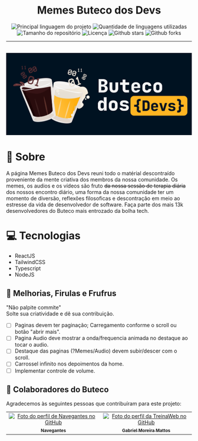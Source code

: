 <h1 align="center">Memes Buteco dos Devs</h1>

<p align="center">
  <img alt="Principal linguagem do projeto" src="https://img.shields.io/github/languages/top/navegantes/memesbutecodev?color=FF8400">

  <img alt="Quantidade de linguagens utilizadas" src="https://img.shields.io/github/languages/count/navegantes/memesbutecodev?color=FF8400">

  <img alt="Tamanho do repositório" src="https://img.shields.io/github/repo-size/navegantes/memesbutecodev?color=FF8400">

  <img alt="Licença" src="https://img.shields.io/github/license/navegantes/memesbutecodev?color=FF8400">
  
  <img alt="Github stars" src="https://img.shields.io/github/stars/navegantes/memesbutecodev?color=FF8400" />
  
  <img alt="Github forks" src="https://img.shields.io/github/forks/navegantes/memesbutecodev?color=FF8400" />
</p>

  <!-- <img alt="Github issues" src="https://img.shields.io/github/issues/navegantes/memesbutecodev?color=56BEB8" /> -->

<!-- Status -->

<!-- <h4 align="center">
	🚧  PokeReal:dex 🚀 Em construção...  🚧
</h4>  -->

<hr>

<!-- <p align="center">
  <a href="#dart-sobre">Sobre</a> &#xa0; | &#xa0;
  <a href="#sparkles-funcionalidades">Funcionalidades</a> &#xa0; | &#xa0;
  <a href="#rocket-tecnologias">Tecnologias</a> &#xa0; | &#xa0;
  <a href="#white_check_mark-pré-requisitos">Pré requisitos</a> &#xa0; | &#xa0;
  <a href="#checkered_flag-começando">Começando</a> &#xa0; | &#xa0;
  <a href="#memo-licença">Licença</a> &#xa0; | &#xa0;
  <a href="https://github.com/navegantes" target="_blank">Autor</a>
</p> -->

<br>

<div align="center" id="top"> 
  <img src="./public/Logo.png" alt="PokeReal Dex" />
</div>

# 🍻 Sobre

A página Memes Buteco dos Devs reuni todo o matérial descontraído proveniente da mente criativa dos membros da nossa comunidade. Os memes, os audios e os vídeos são fruto ~~da nossa sessão de terapia diária~~ dos nossos encontro diário, uma forma da nossa comunidade ter um momento de diversão, reflexões filosoficas e descontração em meio ao estresse da vida de desenvolvedor de software. Faça parte dos mais 13k desenvolvedores do Buteco mais entrozado da bolha tech.

# 💻 Tecnologias

- ReactJS
- TailwindCSS
- Typescript
- NodeJS

## 🎀 Melhorias, Firulas e Frufrus

<!-- - [ ] Hover deve deslizar na navbar. -->

"Não palpite commite"  
Solte sua criatividade e dê sua contribuição.

- [ ] Paginas devem ter paginação; Carregamento conforme o scroll ou botão "abrir mais".
- [ ] Pagina Audio deve mostrar a onda/frequencia animada no destaque ao tocar o audio.
- [ ] Destaque das paginas (?Memes/Audio) devem subir/descer com o scroll.
- [ ] Carrossel infinito nos depoimentos da home.
- [ ] Implementar controle de volume.

<!-- # React + TypeScript + Vite

This template provides a minimal setup to get React working in Vite with HMR and some ESLint rules.

Currently, two official plugins are available:

- [@vitejs/plugin-react](https://github.com/vitejs/vite-plugin-react/blob/main/packages/plugin-react/README.md) uses [Babel](https://babeljs.io/) for Fast Refresh
- [@vitejs/plugin-react-swc](https://github.com/vitejs/vite-plugin-react-swc) uses [SWC](https://swc.rs/) for Fast Refresh

## Expanding the ESLint configuration

If you are developing a production application, we recommend updating the configuration to enable type aware lint rules:

- Configure the top-level `parserOptions` property like this:

```js
export default tseslint.config({
  languageOptions: {
    // other options...
    parserOptions: {
      project: ["./tsconfig.node.json", "./tsconfig.app.json"],
      tsconfigRootDir: import.meta.dirname,
    },
  },
});
```

- Replace `tseslint.configs.recommended` to `tseslint.configs.recommendedTypeChecked` or `tseslint.configs.strictTypeChecked`
- Optionally add `...tseslint.configs.stylisticTypeChecked`
- Install [eslint-plugin-react](https://github.com/jsx-eslint/eslint-plugin-react) and update the config:

```js
// eslint.config.js
import react from "eslint-plugin-react";

export default tseslint.config({
  // Set the react version
  settings: { react: { version: "18.3" } },
  plugins: {
    // Add the react plugin
    react,
  },
  rules: {
    // other rules...
    // Enable its recommended rules
    ...react.configs.recommended.rules,
    ...react.configs["jsx-runtime"].rules,
  },
});
``` -->

## 🤝 Colaboradores do Buteco

Agradecemos às seguintes pessoas que contribuíram para este projeto:

<table>
  <tr>
    <td align="center">
      <a href="#">
        <img src="https://github.com/navegantes.png" width="100px;" alt="Foto do perfil de Navegantes no GitHub"/><br>
        <sub>
          <b>Navegantes</b>
        </sub>
      </a>
    </td>
    <td align="center">
      <a href="https://github.com/CodeMoreira">
        <img src="https://github.com/CodeMoreira.png" width="100px;" alt="Foto do perfil da TreinaWeb no GitHub"/><br>
        <sub>
          <b>Gabriel Moreira Mattos</b>
        </sub>
      </a>
    </td>
  </tr>
</table>
